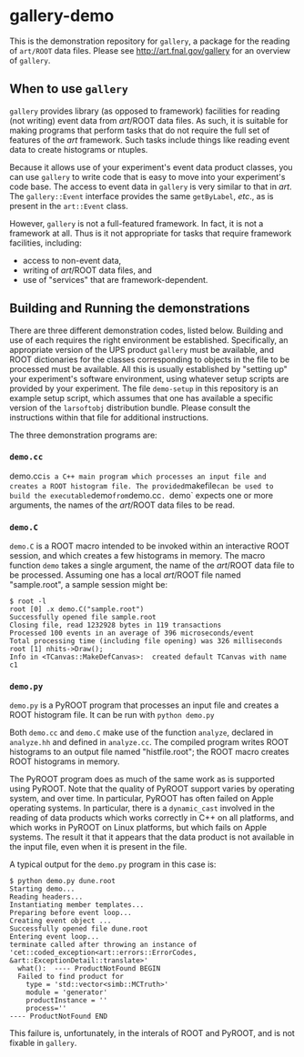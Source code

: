 # gallery-demo

This is the demonstration repository for `gallery`, a package for the reading of `art/ROOT` data files. Please see http://art.fnal.gov/gallery for an overview of `gallery`.


## When to use `gallery`

`gallery` provides library (as opposed to framework) facilities for reading (not writing) event data from _art_/ROOT data files. As such, it is suitable for making programs that perform tasks that do not require the full set of features of the _art_ framework. Such tasks include things like reading event data to create histograms or ntuples.

Because it allows use of your experiment's event data product classes, you can use `gallery` to write code that is easy to move into your experiment's code base. The access to event data in `gallery` is very similar to that in _art_. The `gallery::Event` interface provides the same `getByLabel`, _etc_., as is present in the `art::Event` class.

However, `gallery` is not a full-featured framework. In fact, it is not a framework at all. Thus is it not appropriate for tasks that require framework facilities, including:
* access to non-event data,
* writing of _art_/ROOT data files, and
* use of "services" that are framework-dependent.

## Building and Running the demonstrations


There are three different demonstration codes, listed below. Building and use of each requires the right environment be established. Specifically, an appropriate version of the UPS product `gallery` must be available, and ROOT dictionaries for the classes corresponding to objects in the file to be processed must be available. All this is usually established by "setting up" your experiment's software environment, using whatever setup scripts are provided by your experiment. The file `demo-setup` in this repository is an example setup script, which assumes that one has available a specific version of the `larsoftobj` distribution bundle. Please consult the instructions within that file for additional instructions.

The three demonstration programs are:

### `demo.cc`

demo.cc` is a C++ main program which processes an input file and creates a ROOT histogram file. The provided `makefile` can be used to build the executable `demo` from `demo.cc`. `demo` expects one or more arguments, the names of the _art_/ROOT data files to be read.


### `demo.C`

`demo.C` is a ROOT macro intended to be invoked within an interactive ROOT session, and which creates a few histograms in memory. The macro function `demo` takes a single argument, the name of the _art_/ROOT data file to be processed. Assuming one has a local _art_/ROOT file named "sample.root", a sample session might be:
```
$ root -l
root [0] .x demo.C("sample.root")
Successfully opened file sample.root
Closing file, read 1232928 bytes in 119 transactions
Processed 100 events in an average of 396 microseconds/event
Total processing time (including file opening) was 326 milliseconds
root [1] nhits->Draw();
Info in <TCanvas::MakeDefCanvas>:  created default TCanvas with name c1
```

### `demo.py`

`demo.py` is a PyROOT program that processes an input file and creates a ROOT histogram file. It can be run with `python demo.py`

Both `demo.cc` and `demo.C` make use of the function `analyze`, declared in `analyze.hh` and defined in `analyze.cc`. The compiled program writes ROOT histograms to an output file named "histfile.root"; the ROOT macro creates ROOT histograms in memory.

The PyROOT program does as much of the same work as is supported using PyROOT. Note that the quality of PyROOT support varies by operating system, and over time. In particular, PyROOT has often failed on Apple operating systems. In particular, there is a `dynamic_cast` involved in the reading of data products which works correctly in C++ on all platforms, and which works in PyROOT on Linux platforms, but which fails on Apple systems. The result it that it appears that the data product is not available in the input file, even when it is present in the file.

A typical output for the `demo.py` program in this case is:
```
$ python demo.py dune.root
Starting demo...
Reading headers...
Instantiating member templates...
Preparing before event loop...
Creating event object ...
Successfully opened file dune.root
Entering event loop...
terminate called after throwing an instance of 'cet::coded_exception<art::errors::ErrorCodes, &art::ExceptionDetail::translate>'
  what():  ---- ProductNotFound BEGIN
  Failed to find product for
    type = 'std::vector<simb::MCTruth>'
    module = 'generator'
    productInstance = ''
    process=''
---- ProductNotFound END
```

This failure is, unfortunately, in the interals of ROOT and PyROOT, and is not fixable in `gallery`.
